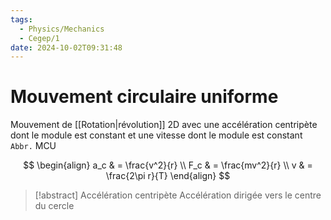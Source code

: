 ```yaml
---
tags:
  - Physics/Mechanics
  - Cegep/1
date: 2024-10-02T09:31:48
---
```


# Mouvement circulaire uniforme

Mouvement de [[Rotation|révolution]] 2D avec une accélération centripète dont le module est constant et une vitesse dont le module est constant
`Abbr.` MCU

$$
\begin{align}
a_c & = \frac{v^2}{r} \\
F_c & = \frac{mv^2}{r} \\
v & = \frac{2\pi r}{T}
\end{align}
$$

> [!abstract] Accélération centripète
> Accélération dirigée vers le centre du cercle
